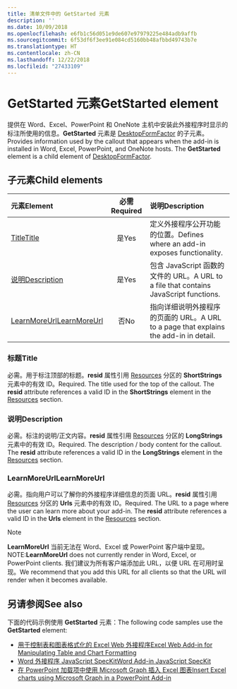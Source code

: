 ```yaml
---
title: 清单文件中的 GetStarted 元素
description: ''
ms.date: 10/09/2018
ms.openlocfilehash: e6fb1c56d051e9de607e97979225e484adb9affb
ms.sourcegitcommit: 6f53df6f3ee91e084cd5160bb48afbbd49743b7e
ms.translationtype: HT
ms.contentlocale: zh-CN
ms.lasthandoff: 12/22/2018
ms.locfileid: "27433109"
---
```

# <a name="getstarted-element"></a><span data-ttu-id="38b76-102">GetStarted 元素</span><span class="sxs-lookup"><span data-stu-id="38b76-102">GetStarted element</span></span>

<span data-ttu-id="38b76-p101">提供在 Word、Excel、PowerPoint 和 OneNote 主机中安装此外接程序时显示的标注所使用的信息。**GetStarted** 元素是 [DesktopFormFactor](desktopformfactor.md) 的子元素。</span><span class="sxs-lookup"><span data-stu-id="38b76-p101">Provides information used by the callout that appears when the add-in is installed in Word, Excel, PowerPoint, and OneNote hosts. The **GetStarted** element is a child element of [DesktopFormFactor](desktopformfactor.md).</span></span>

## <a name="child-elements"></a><span data-ttu-id="38b76-105">子元素</span><span class="sxs-lookup"><span data-stu-id="38b76-105">Child elements</span></span>

| <span data-ttu-id="38b76-106">元素</span><span class="sxs-lookup"><span data-stu-id="38b76-106">Element</span></span>                       | <span data-ttu-id="38b76-107">必需</span><span class="sxs-lookup"><span data-stu-id="38b76-107">Required</span></span> | <span data-ttu-id="38b76-108">说明</span><span class="sxs-lookup"><span data-stu-id="38b76-108">Description</span></span>                                        |
|:------------------------------|:--------:|:---------------------------------------------------|
| [<span data-ttu-id="38b76-109">Title</span><span class="sxs-lookup"><span data-stu-id="38b76-109">Title</span></span>](#title)               | <span data-ttu-id="38b76-110">是</span><span class="sxs-lookup"><span data-stu-id="38b76-110">Yes</span></span>      | <span data-ttu-id="38b76-111">定义外接程序公开功能的位置。</span><span class="sxs-lookup"><span data-stu-id="38b76-111">Defines where an add-in exposes functionality.</span></span>     |
| [<span data-ttu-id="38b76-112">说明</span><span class="sxs-lookup"><span data-stu-id="38b76-112">Description</span></span>](#description)   | <span data-ttu-id="38b76-113">是</span><span class="sxs-lookup"><span data-stu-id="38b76-113">Yes</span></span>      | <span data-ttu-id="38b76-114">包含 JavaScript 函数的文件的 URL。</span><span class="sxs-lookup"><span data-stu-id="38b76-114">A URL to a file that contains JavaScript functions.</span></span>|
| [<span data-ttu-id="38b76-115">LearnMoreUrl</span><span class="sxs-lookup"><span data-stu-id="38b76-115">LearnMoreUrl</span></span>](#learnmoreurl) | <span data-ttu-id="38b76-116">否</span><span class="sxs-lookup"><span data-stu-id="38b76-116">No</span></span>       | <span data-ttu-id="38b76-117">指向详细说明外接程序的页面的 URL。</span><span class="sxs-lookup"><span data-stu-id="38b76-117">A URL to a page that explains the add-in in detail.</span></span>   |

### <a name="title"></a><span data-ttu-id="38b76-118">标题</span><span class="sxs-lookup"><span data-stu-id="38b76-118">Title</span></span> 

<span data-ttu-id="38b76-p102">必需。用于标注顶部的标题。**resid** 属性引用 [Resources](resources.md) 分区的 **ShortStrings** 元素中的有效 ID。</span><span class="sxs-lookup"><span data-stu-id="38b76-p102">Required. The title used for the top of the callout. The **resid** attribute references a valid ID in the **ShortStrings** element in the [Resources](resources.md) section.</span></span>

### <a name="description"></a><span data-ttu-id="38b76-122">说明</span><span class="sxs-lookup"><span data-stu-id="38b76-122">Description</span></span>

<span data-ttu-id="38b76-p103">必需。标注的说明/正文内容。**resid** 属性引用 [Resources](resources.md) 分区的 **LongStrings** 元素中的有效 ID。</span><span class="sxs-lookup"><span data-stu-id="38b76-p103">Required. The description / body content for the callout. The **resid** attribute references a valid ID in the **LongStrings** element in the [Resources](resources.md) section.</span></span>

### <a name="learnmoreurl"></a><span data-ttu-id="38b76-126">LearnMoreUrl</span><span class="sxs-lookup"><span data-stu-id="38b76-126">LearnMoreUrl</span></span>

<span data-ttu-id="38b76-p104">必需。指向用户可以了解你的外接程序详细信息的页面 URL。**resid** 属性引用 [Resources](resources.md) 分区的 **Urls** 元素中的有效 ID。</span><span class="sxs-lookup"><span data-stu-id="38b76-p104">Required. The URL to a page where the user can learn more about your add-in. The **resid** attribute references a valid ID in the **Urls** element in the [Resources](resources.md) section.</span></span>

> [!NOTE]
> <span data-ttu-id="38b76-130">**LearnMoreUrl** 当前无法在 Word、Excel 或 PowerPoint 客户端中呈现。</span><span class="sxs-lookup"><span data-stu-id="38b76-130">NOTE:**LearnMoreUrl** does not currently render in Word, Excel, or PowerPoint clients.</span></span> <span data-ttu-id="38b76-131">我们建议为所有客户端添加此 URL，以便 URL 在可用时呈现。</span><span class="sxs-lookup"><span data-stu-id="38b76-131">We recommend that you add this URL for all clients so that the URL will render when it becomes available.</span></span> 

## <a name="see-also"></a><span data-ttu-id="38b76-132">另请参阅</span><span class="sxs-lookup"><span data-stu-id="38b76-132">See also</span></span>

<span data-ttu-id="38b76-133">下面的代码示例使用 **GetStarted** 元素：</span><span class="sxs-lookup"><span data-stu-id="38b76-133">The following code samples use the **GetStarted** element:</span></span>

* [<span data-ttu-id="38b76-134">用于控制表和图表格式化的 Excel Web 外接程序</span><span class="sxs-lookup"><span data-stu-id="38b76-134">Excel Web Add-in for Manipulating Table and Chart Formatting</span></span>](https://github.com/OfficeDev/Excel-Add-in-JavaScript-SalesTracker)
* [<span data-ttu-id="38b76-135">Word 外接程序 JavaScript SpecKit</span><span class="sxs-lookup"><span data-stu-id="38b76-135">Word Add-in JavaScript SpecKit</span></span>](https://github.com/OfficeDev/Word-Add-in-JS-SpecKit)
* [<span data-ttu-id="38b76-136">在 PowerPoint 加载项中使用 Microsoft Graph 插入 Excel 图表</span><span class="sxs-lookup"><span data-stu-id="38b76-136">Insert Excel charts using Microsoft Graph in a PowerPoint Add-in</span></span>](https://github.com/OfficeDev/PowerPoint-Add-in-Microsoft-Graph-ASPNET-InsertChart)
